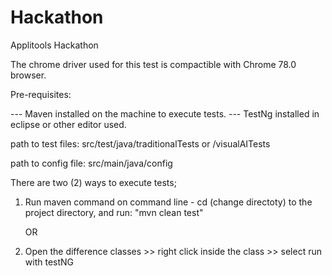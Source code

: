 # Hackathon
Applitools Hackathon


The chrome driver used for this test is compactible with Chrome 78.0 browser.


Pre-requisites:


--- Maven installed on the machine to execute tests.
--- TestNg installed in eclipse or other editor used.


path to test files: src/test/java/traditionalTests or /visualAITests

path to config file: src/main/java/config


There are two (2) ways to execute tests;

1) Run maven command on command line - cd (change directoty) to the project directory, and run: "mvn clean test"

	OR
	
2) Open the difference classes >> right click inside the class >> select run with testNG
